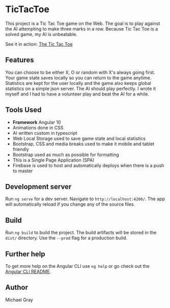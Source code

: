 # TicTacToe

This project is a Tic Tac Toe game on the Web. The goal is to play against the AI attempting to make three marks in a row. Because Tic Tac Toe is a solved game, my AI is unbeatable.

See it in action: [The Tic Tac Toe](https://the-tic-tack-toe.web.app/)

## Features 

You can choose to be either X, O or random with X's always going first. Your game state saves locally so you can return to the game anytime. Statistics are kept for the user locally and the game also keeps global statistics on a simple json server. The AI should play perfectly. I wrote it myself and I had to have a volunteer play and beat the AI for a while. 

## Tools Used

- **Framework** Angular 10
- Animations done in CSS
- AI written custom in typescript
- Web Local Storage used to save game state and local statistics
- Bootstrap, CSS and media breaks used to make it mobile and tablet friendly
- Bootstrap used as much as possible for formatting
- This is a Single Page Application (SPA)
- Firebase is used to host and automatically deploys when there is a push to master

## Development server

Run `ng serve` for a dev server. Navigate to `http://localhost:4200/`. The app will automatically reload if you change any of the source files.

## Build

Run `ng build` to build the project. The build artifacts will be stored in the `dist/` directory. Use the `--prod` flag for a production build.

## Further help

To get more help on the Angular CLI use `ng help` or go check out the [Angular CLI README](https://github.com/angular/angular-cli/blob/master/README.md).

## Author

Michael Gray
